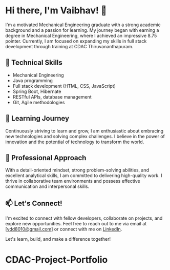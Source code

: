 # Hi there, I'm Vaibhav! 👋

I'm a motivated Mechanical Engineering graduate with a strong academic background and a passion for learning. My journey began with earning a degree in Mechanical Engineering, where I achieved an impressive 8.75 pointer. Currently, I am focused on expanding my skills in full stack development through training at CDAC Thiruvananthapuram.

## 🔭 Technical Skills

- Mechanical Engineering
- Java programming
- Full stack development (HTML, CSS, JavaScript)
- Spring Boot, Hibernate
- RESTful APIs, database management
- Git, Agile methodologies

## 🌱 Learning Journey

Continuously striving to learn and grow, I am enthusiastic about embracing new technologies and solving complex challenges. I believe in the power of innovation and the potential of technology to transform the world.

## 💼 Professional Approach

With a detail-oriented mindset, strong problem-solving abilities, and excellent analytical skills, I am committed to delivering high-quality work. I thrive in collaborative team environments and possess effective communication and interpersonal skills.

## 📫 Let's Connect!

I'm excited to connect with fellow developers, collaborate on projects, and explore new opportunities. Feel free to reach out to me via email at [vdd8010@gmail.com] or connect with me on [LinkedIn](www.linkedin.com/in/vaibhav-d-d).

Let's learn, build, and make a difference together!

# CDAC-Project-Portfolio
